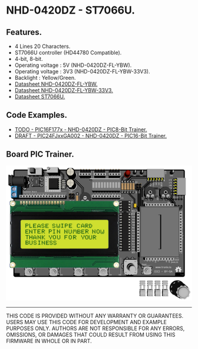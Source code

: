 # NHD-0420DZ - ST7066U.

## Features.

- 4 Lines 20 Characters.
- ST7066U controller (HD44780 Compatible).
- 4-bit, 8-bit.
- Operating voltage : 5V (NHD-0420DZ-FL-YBW).
- Operating voltage : 3V3 (NHD-0420DZ-FL-YBW-33V3).
- Backlight : Yellow/Green.
- [Datasheet NHD-0420DZ-FL-YBW.](https://www.newhavendisplay.com/nhd0420dzflybw-p-952.html)
- [Datasheet NHD-0420DZ-FL-YBW-33V3.](https://www.newhavendisplay.com/nhd0420dzflybw33v3-p-5168.html)
- [Datasheet ST7066U.](https://www.newhavendisplay.com/app_notes/ST7066U.pdf)

## Code Examples.

- [TODO - PIC16F177x - NHD-0420DZ - PIC8-Bit Trainer.](./pic16f177x.md)
- [DRAFT - PIC24FJxxGA002 - NHD-0420DZ - PIC16-Bit Trainer.](./pic24fj.md)

## Board PIC Trainer.

![NHD-0420DZ-FL-YBW Top](./pics/nhd-0420.png)

---
THIS CODE IS PROVIDED WITHOUT ANY WARRANTY OR GUARANTEES.
USERS MAY USE THIS CODE FOR DEVELOPMENT AND EXAMPLE PURPOSES ONLY.
AUTHORS ARE NOT RESPONSIBLE FOR ANY ERRORS, OMISSIONS, OR DAMAGES THAT COULD
RESULT FROM USING THIS FIRMWARE IN WHOLE OR IN PART.